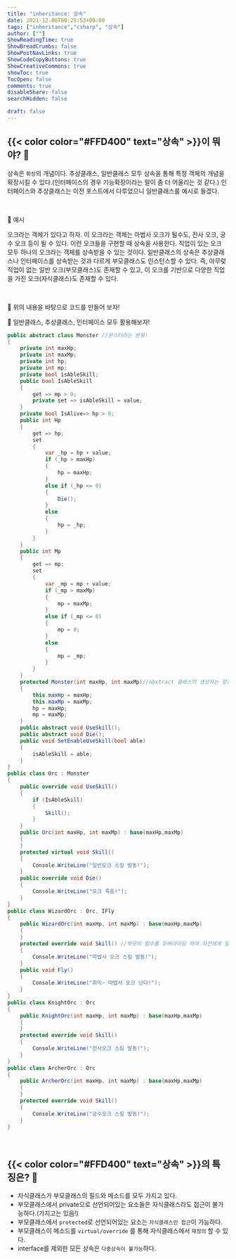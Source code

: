 ```yaml
---
title: "inheritance: 상속"
date: 2021-12-06T00:25:53+09:00
tags: ["inheritance","csharp", "상속"]
author: [""]
ShowReadingTime: true
ShowBreadCrumbs: false
ShowPostNavLinks: true
ShowCodeCopyButtons: true
ShowCreativeCommons: true
showToc: true
TocOpen: false
comments: true
disableShare: false
searchHidden: false

draft: false
---
```

## {{< color color="#FFD400" text="상속" >}}이 뭐야? 🧐

상속은 `확장`의 개념이다. 추상클래스, 일반클래스 모두 상속을 통해 특정 객체의 개념을 확장시킬 수 있다.(인터페이스의 경우 기능확장이라는 말이 좀 더 어울리는 것 같다.) 인터페이스와 추상클래스는 이전 포스트에서 다루었으니 일반클래스를 예시로 들겠다.


<br>

💚 예시
<br>

오크라는 객체가 있다고 하자. 이 오크라는 객체는 마법사 오크가 될수도, 전사 오크, 궁수 오크 등이 될 수 있다. 이런 오크들을 구현할 때 상속을 사용한다. 직업이 있는 오크 모두 하나의 오크라는 객체를 상속받을 수 있는 것이다. 일반클래스의 상속은 추상클래스나 인터페이스를 상속받는 것과 다르게 부모클래스도 인스턴스할 수 있다. 즉, 아무렂 직업이 없는 일반 오크(부모클래스)도 존재할 수 있고, 이 오크를 기반으로 다양한 직업을 가진 오크(자식클래스)도 존재할 수 있다. 

<br>

🍑 위의 내용을 바탕으로 코드를 만들어 보자!
<br>

🍑 일반클래스, 추상클래스, 인터페이스 모두 활용해보자!

```csharp
public abstract class Monster //몬스터라는 분류!
{
    private int maxHp;
    private int maxMp;
    private int hp;
    private int mp;
    private bool isAbleSkill;
    public bool IsAbleSkill
    {
        get => mp > 0;
        private set => isAbleSkill = value;
    }
    private bool IsAlive=> hp > 0;
    public int Hp
    {
        get => hp;
        set
        {
            var _hp = hp + value;
            if (_hp > maxHp)
            {
                hp = maxHp;
            }
            else if (_hp <= 0)
            {
                Die();
            }
            else
            {
                hp = _hp;
            }
        }
    }
    public int Mp
    {
        get => mp;
        set
        {
            var _mp = mp + value;
            if (_mp > maxMp)
            {
                mp = maxMp;
            }
            else if (_mp <= 0)
            {
                mp = 0;
            }
            else
            {
                mp = _mp;
            }
        }
    }
    protected Monster(int maxHp, int maxMp)//abstract 클래스의 생성자는 항상 protected로!
    {
        this.maxHp = maxHp;
        this.maxMp = maxMp;
        hp = maxHp;
        mp = maxMp;
    }
    public abstract void UseSkill();
    public abstract void Die();
    public void SetEnableUseSkill(bool able)
    {
        isAbleSkill = able;
    }
}
public class Orc : Monster
{
    public override void UseSkill()
    {
        if (IsAbleSkill)
        {
            Skill();
        }
    }
    public Orc(int maxHp, int maxMp) : base(maxHp,maxMp)
    {
    }
    protected virtual void Skill()
    {
        Console.WriteLine("일반오크 스킬 발동!");
    }
    public override void Die()
    {
        Console.WriteLine("오크 죽음!");
    }
}
public class WizardOrc : Orc, IFly
{
    public WizardOrc(int maxHp, int maxMp) : base(maxHp,maxMp)
    {
    }
    protected override void Skill() //부모의 함수를 오버라이딩 하여 자신에게 알맞은 함수를 실행함
    {
        Console.WriteLine("마법사 오크 스킬 발동!");
    }
    public void Fly()
    {
        Console.WriteLine("휘익~ 마법사 오크 난다!");
    }
}
public class KnightOrc : Orc
{
    public KnightOrc(int maxHp, int maxMp) : base(maxHp,maxMp)
    {
    }
    protected override void Skill()
    {
        Console.WriteLine("전사오크 스킬 발동!");
    }
}
public class ArcherOrc : Orc
{
    public ArcherOrc(int maxHp, int maxMp) : base(maxHp,maxMp)
    {
    }
    protected override void Skill()
    {
        Console.WriteLine("궁수오크 스킬 발동!");
    }
}
```

<br>

## {{< color color="#FFD400" text="상속" >}}의 특징은? 🧐
- 자식클래스가 부모클래스의 필드와 메소드를 모두 가지고 있다.
- 부모클래스에서 private으로 선언되어있는 요소들은 자식클래스라도 접근이 불가능하다.(가지고는 있음!)
- 부모클래스에서 `protected`로 선언되어있는 요소는 `자식클래스만 접근`이 가능하다.
- 부모클래스이 메소드를 `virtual/override` 를 통해 자식클래스에서 `재정의` 할 수 있다.
- interface를 제외한 모든 상속은 `다중상속이 불가능`하다.
